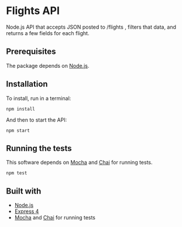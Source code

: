 # Flights API

Node.js API that accepts JSON posted to /flights , filters that data, and returns a few fields for each flight.

## Prerequisites

The package depends on [Node.js](https://nodejs.org/en/download/).

## Installation

To install, run in a terminal:

    npm install

And then to start the API:

    npm start

## Running the tests

This software depends on [Mocha](https://mochajs.org/) and [Chai](http://chaijs.com) for running tests.

    npm test
    
## Built with

* [Node.js](https://nodejs.org/en/download/)
* [Express 4](http://expressjs.com)
* [Mocha](https://mochajs.org/) and [Chai](http://chaijs.com) for running tests
